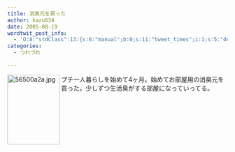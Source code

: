 ```yaml
---
title: 消臭元を買った
author: kazu634
date: 2005-08-19
wordtwit_post_info:
  - 'O:8:"stdClass":13:{s:6:"manual";b:0;s:11:"tweet_times";i:1;s:5:"delay";i:0;s:7:"enabled";i:1;s:10:"separation";s:2:"60";s:7:"version";s:3:"3.7";s:14:"tweet_template";b:0;s:6:"status";i:2;s:6:"result";a:0:{}s:13:"tweet_counter";i:2;s:13:"tweet_log_ids";a:1:{i:0;i:1969;}s:9:"hash_tags";a:0:{}s:8:"accounts";a:1:{i:0;s:7:"kazu634";}}'
categories:
  - つれづれ

---
```

<div class="section">
<p>
<img width="120" align="left" alt="56500a2a.jpg" src="http://image.blog.livedoor.jp/simoom634/imgs/5/6/56500a2a.jpg" height="160" border="0" class="pict" />プチ一人暮らしを始めて4ヶ月。始めてお部屋用の消臭元を買った。少しずつ生活臭がする部屋になっていってる。
</p>
</div>
